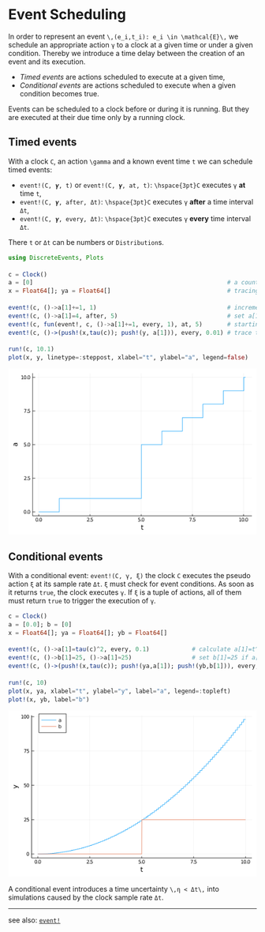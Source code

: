 # Event Scheduling

In order to represent an event ``\,(e_i,t_i): e_i \in \mathcal{E}\,`` we schedule an appropriate action ``γ`` to a clock at a given time or under a given condition. Thereby we introduce a time delay between the creation of an event and its execution.

- *Timed events* are actions scheduled to execute at a given time,
- *Conditional events* are actions scheduled to execute when a given condition becomes true.

Events can be scheduled to a clock before or during it is running. But they are executed at their due time only by a running clock.

## Timed events

With a clock ``C``, an action ``\gamma`` and a known event time ``t`` we can schedule timed events:

- `event!(C, 𝜸, t)` or `event!(C, 𝜸, at, t)`: ``\hspace{3pt}C`` executes ``γ`` **at** time ``t``,
- `event!(C, 𝜸, after, Δt)`: ``\hspace{3pt}C`` executes ``γ`` **after** a time interval ``Δt``,
- `event!(C, 𝜸, every, Δt)`: ``\hspace{3pt}C`` executes ``γ`` **every** time interval ``Δt``.

There ``t`` or ``Δt`` can be numbers or `Distribution`s.

```julia
using DiscreteEvents, Plots

c = Clock()
a = [0]                                                       # a counting variable
x = Float64[]; ya = Float64[]                                 # tracing variables

event!(c, ()->a[1]+=1, 1)                                     # increment a[1] at t=1
event!(c, ()->a[1]=4, after, 5)                               # set a[1]=4 after Δt=5
event!(c, fun(event!, c, ()->a[1]+=1, every, 1), at, 5)       # starting at t=5 trigger a repeating event
event!(c, ()->(push!(x,tau(c)); push!(y, a[1])), every, 0.01) # trace t and a[1] every Δt=0.01

run!(c, 10.1)
plot(x, y, linetype=:steppost, xlabel="t", ylabel="a", legend=false)
```

![timed events](img/tev.png)

## Conditional events

With a conditional event: `event!(C, γ, ξ)` the clock ``C`` executes the pseudo action ``ξ`` at its sample rate ``Δt``. ``ξ`` must check for event conditions. As soon as it returns `true`, the clock executes ``γ``. If ``ξ`` is a tuple of actions, all of them must return `true` to trigger the execution of ``γ``.

```julia
c = Clock()
a = [0.0]; b = [0]
x = Float64[]; ya = Float64[]; yb = Float64[]

event!(c, ()->a[1]=tau(c)^2, every, 0.1)            # calculate a[1]=t^2 every Δt=0.1
event!(c, ()->b[1]=25, ()->a[1]≈25)                 # set b[1]=25 if a[1]≈25
event!(c, ()->(push!(x,tau(c)); push!(ya,a[1]); push!(yb,b[1])), every, 0.01) # trace t, a[1], b[1],

run!(c, 10)
plot(x, ya, xlabel="t", ylabel="y", label="a", legend=:topleft)
plot!(x, yb, label="b")
```

![conditional event](img/cev.png)

A conditional event introduces a time uncertainty ``\,η < Δt\,`` into simulations caused by the clock sample rate ``Δt``.

----

see also: [`event!`](https://pbayer.github.io/DiscreteEvents.jl/dev/events/#Timed-events)
